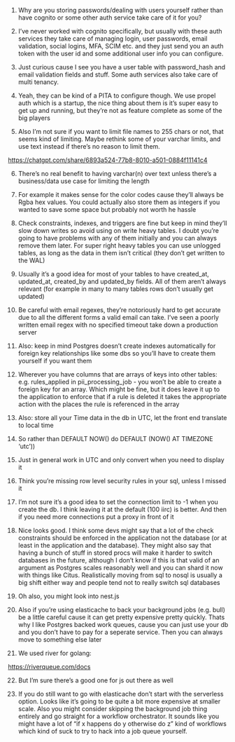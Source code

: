 1. Why are you storing passwords/dealing with users yourself rather than have cognito or some other auth service take care of it for you?

2. I’ve never worked with cognito specifically, but usually with these auth services they take care of managing login, user passwords, email validation, social logins, MFA, SCIM etc. and they just send you an auth token with the user id and some additional user info you can configure.

3. Just curious cause I see you have a user table with password_hash and email validation fields and stuff. Some auth services also take care of multi tenancy.

4. Yeah, they can be kind of a PITA to configure though. We use propel auth which is a startup, the nice thing about them is it’s super easy to get up and running, but they’re not as feature complete as some of the big players

5. Also I’m not sure if you want to limit file names to 255 chars or not, that seems kind of limiting. Maybe rethink some of your varchar limits, and use text instead if there’s no reason to limit them. 

https://chatgpt.com/share/6893a524-77b8-8010-a501-0884f11141c4

6. There’s no real benefit to having varchar(n) over text unless there’s a business/data use case for limiting the length

7. For example it makes sense for the color codes cause they’ll always be Rgba hex values. You could actually also store them as integers if you wanted to save some space but probably not worth he hassle

8. Check constraints, indexes, and triggers are fine but keep in mind they’ll slow down writes so avoid using on write heavy tables. I doubt you’re going to have problems with any of them initially and you can always remove them later. For super right heavy tables you can use unlogged tables, as long as the data in them isn’t critical (they don’t get written to the WAL)

9. Usually it’s a good idea for most of your tables to have created_at, updated_at, created_by and updated_by fields. All of them aren’t always relevant (for example in many to many tables rows don’t usually get updated)

10. Be careful with email regexes, they’re notoriously hard to get accurate due to all the different forms a valid email can take. I’ve seen a poorly written email regex with no specified timeout take down a production server

11. Also: keep in mind Postgres doesn’t create indexes automatically for foreign key relationships like some dbs so you’ll have to create them yourself if you want them

12. Wherever you have columns that are arrays of keys into other tables: e.g. rules_applied in pii_processing_job - you won’t be able to create a foreign key for an array. Which might be fine, but it does leave it up to the application to enforce that if a rule is deleted it takes the appropriate action with the places the rule is referenced in the array

13. Also: store all your Time data in the db in UTC, let the front end translate to local time

14. So rather than DEFAULT NOW() do DEFAULT (NOW() AT TIMEZONE ‘utc’))

15. Just in general work in UTC and only convert when you need to display it

16. Think you’re missing row level security rules in your sql, unless I missed it

17. I’m not sure it’s a good idea to set the connection limit to -1 when you create the db. I think leaving it at the default (100 iirc) is better. And then if you need more connections put a proxy in front of it

18. Nice looks good. I think some devs might say that a lot of the check constraints should be enforced in the application not the database (or at least in the application and the database). They might also say that having a bunch of stuff in stored procs will make it harder to switch databases in the future, although I don’t know if this is that valid of an argument as Postgres scales reasonably well and you can shard it now with things like Citus. Realistically moving from sql to nosql is usually a big shift either way and people tend not to really switch sql databases

19. Oh also, you might look into nest.js

20. Also if you’re using elasticache to back your background jobs (e.g. bull) be a little careful cause it can get pretty expensive pretty quickly. Thats why I like Postgres backed work queues, cause you can just use your db and you don’t have to pay for a seperate service. Then you can always move to something else later

21. We used river for golang:

https://riverqueue.com/docs

22. But I’m sure there’s a good one for js out there as well

23. If you do still want to go with elasticache don’t start with the serverless option. Looks like it’s going to be quite a bit more expensive at smaller scale. Also you might consider skipping the background job thing entirely and go straight for a workflow orchestrator. It sounds like you might have a lot of “if x happens do y otherwise do z” kind of workflows which kind of suck to try to hack into a job queue yourself.